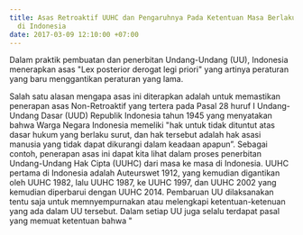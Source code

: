 ```yaml
---
title: Asas Retroaktif UUHC dan Pengaruhnya Pada Ketentuan Masa Berlaku Hak Cipta
  di Indonesia
date: 2017-03-09 12:10:00 +07:00
---
```


Dalam praktik pembuatan dan penerbitan Undang-Undang (UU), Indonesia menerapkan asas "Lex posterior derogat legi priori" yang artinya peraturan yang baru menggantikan peraturan yang lama.

Salah satu alasan mengapa asas ini diterapkan adalah untuk memastikan penerapan asas Non-Retroaktif yang tertera pada Pasal 28 huruf I Undang-Undang Dasar (UUD) Republik Indonesia tahun 1945 yang menyatakan bahwa Warga Negara Indonesia memeliki  "hak untuk tidak dituntut atas dasar hukum yang berlaku surut, dan hak tersebut adalah hak asasi manusia yang tidak dapat dikurangi dalam keadaan apapun”. Sebagai contoh, penerapan asas ini dapat kita lihat dalam proses penerbitan Undang-Undang Hak Cipta (UUHC) dari masa ke masa di Indonesia. UUHC pertama di Indonesia adalah Auteurswet 1912, yang kemudian digantikan oleh UUHC 1982, lalu UUHC 1987, ke UUHC 1997, dan UUHC 2002 yang kemudian diperbarui dengan UUHC 2014. Pembaruan UU dilaksanakan tentu saja untuk memnyempurnakan atau melengkapi ketentuan-ketenuan yang ada dalam UU tersebut. Dalam setiap UU juga selalu terdapat pasal yang memuat ketentuan bahwa "
